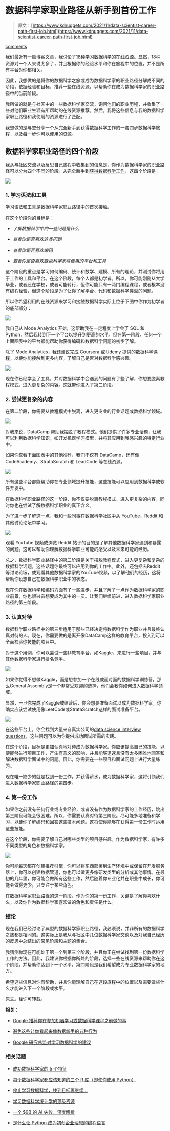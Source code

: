 # 数据科学家职业路径从新手到首份工作

> 原文：[https://www.kdnuggets.com/2021/11/data-scientist-career-path-first-job.html](https://www.kdnuggets.com/2021/11/data-scientist-career-path-first-job.html)

[comments](#comments)

我们最近有一篇博客文章，我讨论了[18种学习数据科学的在线资源](https://www.stratascratch.com/blog/18-of-the-most-recommended-data-science-platforms-to-learn-python-and-sql/)。显然，18种资源对一个人来说太多了，并且根据你的经验水平和你在旅程中的位置，并不是所有平台对你都相关。

因此，我想做的是将你的数据科学之旅或成为数据科学家的职业路径分解成不同的阶段，依据经验和目标，推荐一些在线资源，以帮助你在成为数据科学家的职业路径中的当前阶段。

我所做的就是与社区中的一些数据科学家交流，询问他们的职业历程，并收集了一些对他们职业生涯有所帮助的在线资源推荐。然后，我将这些信息与我的数据科学家职业路径和我使用的资源进行了匹配。

我想做的是与您分享一个从完全新手到获得数据科学工作的一套四步数据科学旅程，以及每一步你可以使用的资源。

## 数据科学家职业路径的四个阶段

我从与社区交流以及反思自己旅程中收集到的信息是，你作为数据科学家的职业路径可以分为四个不同的阶段。从完全新手到[获得数据科学工作](https://www.stratascratch.com/blog/how-to-get-a-data-science-job-the-ultimate-guide/)，这四个阶段是：

![](../Images/dd87150e9f9bd9a2a39b8a9d73a08a63.png)

### 1\. 学习语法和工具

学习语法和工具是数据科学家职业路径中的首次接触。

在这个阶段你的目标是：

+   *了解数据科学中的一些问题是什么*

+   *查看你是否喜欢这类问题*

+   *查看你是否喜欢编码*

+   *查看你是否喜欢数据科学家将使用的平台和工具*

这个阶段的重点是学习如何编码、统计和数学、建模、所有的理论，并测试你将用于工作的工具和平台。在这个阶段，每个人都是初学者。所以，你可能刚刚从大学毕业，或者还在学校，或者可能转行，但你可能只有一两门编程课程，或者根本没有编程经验，但这个阶段是为了让你了解平台、代码和数据科学类型的问题。

所以你希望利用的在线资源来学习和接触数据科学实际上位于下图中你作为初学者的底部部分：

![](../Images/59e28a841e887b2515d5163bd7bd1d02.png)

我自己从 Mode Analytics 开始，这帮助我在一定程度上学会了 SQL 和 Python，然后我转到下一个平台以提升到更高的水平。但在第一阶段，任何一个上面图表中的平台都能帮助你获得编码和数据科学问题的初步了解。

除了 Mode Analytics，我还建议完成 Coursera 或 Udemy 提供的数据科学课程，以便你能接触到更多内容，了解自己是否对数据科学感兴趣。

![](../Images/b6e9b6743fac3dac690b5be24b14e0e8.png)

现在你已经学会了工具，并对数据科学中会遇到的问题有了些了解，你想要脱离教程模式，进入更复杂的内容。这就带你进入了第二阶段。

### 2\. 尝试更复杂的内容

在第二阶段，你需要从教程模式中脱离，进入更专业的行业话题或数据科学领域。

![](../Images/546ac49299c0cd26154cbef2d7e42b38.png)

对我来说，DataCamp 帮助我摆脱了教程模式。他们提供了许多专业话题，让我可以利用数据科学知识，如开发机器学习模型，并将其应用到我感兴趣的特定行业中。

如果你查看下面图表中的其他推荐，我们不仅有 DataCamp，还有像 CodeAcademy、StrataScratch 和 LeadCode 等在线资源。

![](../Images/b353cbc19dcedf7fee7ec96c783eedb5.png)

所有这些平台都能帮助你在专业领域提升技能，这些技能可以应用到数据科学或软件开发中。

在数据科学职业路径的这一阶段，你不仅要脱离教程模式，进入更复杂的内容，同时你也在尝试了解数据科学职业的真正含义。

为了进一步了解这一点，我和一些同事在数据科学社区中从 YouTube、Reddit 和其他讨论论坛中学习。

![](../Images/a4d81faa53c9de86ff888786b0c2a620.png)

观看 YouTube 视频或浏览 Reddit 帖子的目的是了解其他数据科学家遇到和暴露的问题。这可以帮助你理解数据科学职业可能的感受以及未来可能的经历。

总之，数据科学职业路径中的第二阶段是关于摆脱教程模式，进入更复杂和复杂的数据科学话题，这些话题你最终可以应用到你的工作中。此外，还包括去Reddit等讨论论坛，或观看其他数据科学家的YouTube视频，以了解他们的经历，这将帮助你设想自己在数据科学职业中的状态。

现在你在数据科学和编码方面有了一些进步，并且了解了一点作为数据科学家的职业前景，你也很兴奋想要成为其中的一员。让我们继续前进，进入数据科学家职业路径的第三阶段。

### 3\. 认真对待

数据科学职业路径中的第三步适用于那些已经决定将数据科学作为职业并且最终认真对待的人。现在，你需要做的是离开像DataCamp这样的教育平台，投入到可以全面检验你技能的项目中。

对于这个用例，你可以尝试一些非教育平台，如Kaggle，来进行一些项目，并与其他数据科学家进行排名竞争。

![](../Images/7da9ced3f58c2a83ca2d87326cc6fc6f.png)

如果你觉得不想做Kaggle，而是想参加一个在线或面对面的数据科学训练营，那么General Assembly是一个非常受欢迎的选择，他们会教你如何进入数据科学领域。

显然，一旦你完成了Kaggle或结营后，你会想要准备面试以成为数据科学家。你确实应该尝试使用像LeetCode或StrataScratch这样的面试准备平台。

![](../Images/42b125b0a6b289f31ead98a410e11f21.png)

在这些平台上，你会找到大量来自真实公司的[data science interview questions](https://www.stratascratch.com/blog/data-science-interview-guide-questions-from-80-different-companies/)，这些问题可以为你提供成功面试所需的实践。

在这个阶段，目标是更加认真地对待成为数据科学家。你应该提高自己的技能，以便能够进行项目工作，产生有意义的影响，并且能够迅速且没有太多困难地回答和解决数据科学面试中的问题。因此，你需要在一些项目和面试问题上进行大量练习。

现在唯一缺少的就是找到一份工作，并获得薪水，成为数据科学家，这将引领我们进入数据科学家职业路径的第四步。

### 4\. 第一份工作

如果你之前没有任何行业或专业经验，或者没有作为数据科学家的工作经历，跳出第三阶段可能会很困难。所以，你需要认真对待第三阶段。尽可能多地准备和学习，以便你了解编码和回答这些技术问题。这将使你能够在获得第一份工作时运用这些技能。

在这个阶段，你需要了解自己对哪些类型的项目感兴趣。作为数据科学家，有许多不同类型的角色和数据科学家。

![](../Images/b62a922c17d7e26816764f59a592919e.png)

你可能每天都在创建推荐引擎，你可以将东西部署到生产环境中或保留在开发服务器上，你可以创建数据管道，你也可以做更多像研发类型的分析或其他事情。在最初的几年里，你可能会做所有这些工作，然后随着你专业化并在职业中成长，你可能会做得更少，只专注于某些角色。

在数据科学家职业路径的这一阶段，作为你的第一份工作，关键是了解你喜欢什么，以及你作为数据科学家喜欢做的角色和责任是什么。

### 结论

现在我们已经讨论了典型的数据科学家职业路径，我必须说，并非所有的数据科学之旅都是相同的。这实际上是我从与社区中几位数据科学家交谈以及对我自己经历的反思中总结出的常见阶段和主题的集合。

我猜测你现在可能处于第一个到第三个阶段，并且你正在尝试找到第一份数据科学工作的方法。因此，我建议你根据你所处的阶段，选择一些在线资源来帮助你在这个阶段，并帮助你达到下一个水平。第四阶段是我们希望成为专业数据科学家的地方。

希望这些信息对你有帮助，并且你能理解自己在这段旅程中的位置以及需要做些什么才能进入下一个阶段或水平。

[原文](https://www.stratascratch.com/blog/data-scientist-career-path-from-novice-to-first-job/)。经许可转载。

**相关：**

+   [Google 推荐你在参加机器学习或数据科学课程之前做的事](https://www.kdnuggets.com/2021/10/google-recommends-before-machine-learning-data-science-course.html)

+   [避免这些让你看起来像数据新手的五种行为](https://www.kdnuggets.com/2021/10/avoid-five-behaviors-data-novice.html)

+   [Google 研究总监对学习数据科学的建议](https://www.kdnuggets.com/2021/07/google-advice-learning-data-science.html)

### 相关话题

+   [成功数据科学家的 5 个特征](https://www.kdnuggets.com/2021/12/5-characteristics-successful-data-scientist.html)

+   [每个数据科学家都应该知道的三个 R 库（即使你使用 Python）](https://www.kdnuggets.com/2021/12/three-r-libraries-every-data-scientist-know-even-python.html)

+   [停止学习数据科学，找到目标再继续...](https://www.kdnuggets.com/2021/12/stop-learning-data-science-find-purpose.html)

+   [学习数据科学统计学的顶级资源](https://www.kdnuggets.com/2021/12/springboard-top-resources-learn-data-science-statistics.html)

+   [一个 $9B 的 AI 失败，深度解析](https://www.kdnuggets.com/2021/12/9b-ai-failure-examined.html)

+   [是什么让 Python 成为初创企业理想的编程语言](https://www.kdnuggets.com/2021/12/makes-python-ideal-programming-language-startups.html)
